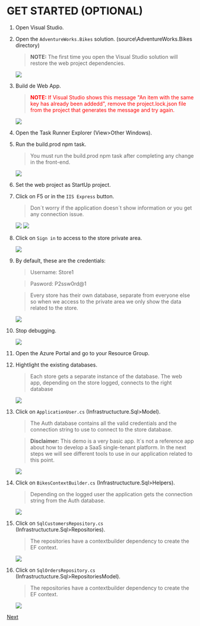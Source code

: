 # GET STARTED (OPTIONAL)

1. Open Visual Studio.

1. Open the `AdventureWorks.Bikes` solution. (source\AdventureWorks.Bikes directory)

    > **NOTE:** The first time you open the Visual Studio solution will restore the web project dependencies. 

    ![](img/image20.jpg)

1. Build de Web App. 

    > <span style="color:red">**NOTE:** If Visual Studio shows this message "An item with the same key has already been addedd", remove the project.lock.json file from the project that generates the message and try again.</span>

    ![](img/image21.jpg)

1. Open the Task Runner Explorer (View>Other Windows). 

1. Run the build.prod npm task.

    > You must run the build.prod npm task after completing any change in the front-end.

    ![](img/image22.jpg)

1. Set the web project as StartUp project. 
1. Click on F5 or in the `IIS Express` button. 

    > Don´t worry if the application doesn´t show information or you get any connection issue.  

    ![](img/image23.jpg)
    ![](img/image24.jpg)

1. Click on `Sign in` to access to the store private area. 

    ![](img/image25.jpg)

1. By default, these are the credentials: 
    > Username: Store1 

    > Pasword: P2ssw0rd@1 

    > Every store has their own database, separate from everyone else so when we access to the private area we only show the data related to the store. 

    ![](img/image26.jpg)

1. Stop debugging. 

    ![](img/image27.jpg)

1. Open the Azure Portal and go to your Resource Group. 

1. Hightlight the existing databases. 

    > Each store gets a separate instance of the database. 
    The web app, depending on the store logged, connects to the right database

    ![](img/image14.jpg)

1. Click on `ApplicationUser.cs` (Infrastructucture.Sql>Model).

    > The Auth database contains all the valid credentials and the connection string to use to connect to the store database. 
    
    > **Disclaimer:** This demo is a very basic app. It´s not a reference app about how to develop a SaaS single-tenant platform. In the next steps we will see different tools to use in our application related to this point. 

    ![](img/image28.jpg)

1. Click on `BikesContextBuilder.cs` (Infrastructucture.Sql>Helpers).

    > Depending on the logged user the application gets the connection string from the Auth database. 

    ![](img/image29.jpg)

1. Click on `SqlCustomersRepository.cs` (Infrastructucture.Sql>Repositories).

    > The repositories have a contextbuilder dependency to create the EF context. 

    ![](img/image30.jpg)

1. Click on `SqlOrdersRepository.cs` (Infrastructucture.Sql>RepositoriesModel).

    > The repositories have a contextbuilder dependency to create the EF context. 

    ![](img/image31.jpg)

<a href="2.VerticalScaling.md">Next</a>
